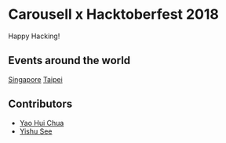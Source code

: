 # Carousell x Hacktoberfest 2018

Happy Hacking!


## Events around the world

[Singapore](https://www.eventbrite.com/e/carousell-x-hacktoberfest-2018-tickets-51404451097)
[Taipei](https://www.facebook.com/events/309310333186412/)

## Contributors

- [Yao Hui Chua](https://github.com/superburrito)
- [Yishu See](https://github.com/yishus/)